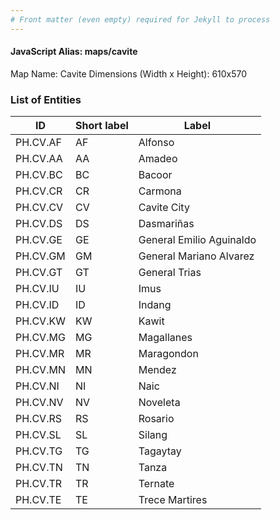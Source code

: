 ```yaml
---
# Front matter (even empty) required for Jekyll to process
---
```


#### JavaScript Alias: maps/cavite

Map Name: Cavite
Dimensions (Width x Height): 610x570





### List of Entities

ID | Short label | Label
---|---|---|
PH.CV.AF | AF | Alfonso
PH.CV.AA | AA | Amadeo
PH.CV.BC | BC | Bacoor
PH.CV.CR | CR | Carmona
PH.CV.CV | CV | Cavite City
PH.CV.DS | DS | Dasmariñas
PH.CV.GE | GE | General Emilio Aguinaldo
PH.CV.GM | GM | General Mariano Alvarez
PH.CV.GT | GT | General Trias
PH.CV.IU | IU | Imus
PH.CV.ID | ID | Indang
PH.CV.KW | KW | Kawit
PH.CV.MG | MG | Magallanes
PH.CV.MR | MR | Maragondon
PH.CV.MN | MN | Mendez
PH.CV.NI | NI | Naic
PH.CV.NV | NV | Noveleta
PH.CV.RS | RS | Rosario
PH.CV.SL | SL | Silang
PH.CV.TG | TG | Tagaytay
PH.CV.TN | TN | Tanza
PH.CV.TR | TR | Ternate
PH.CV.TE | TE | Trece Martires